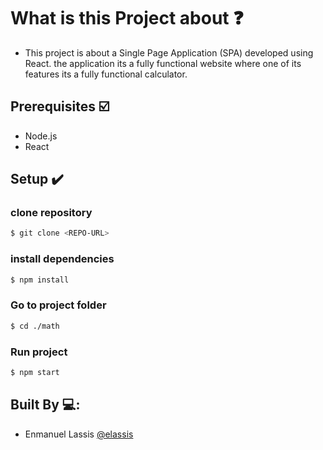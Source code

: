 # What is this Project about ❓
* This project is about a Single Page Application (SPA) developed using React. the application its a fully functional website where one of its features its a fully functional calculator.

## Prerequisites ☑️
- Node.js
- React

## Setup ✔️
### clone repository
```bash
$ git clone <REPO-URL>
```
### install dependencies
```bash
$ npm install
```
### Go to project folder
```bash
$ cd ./math
```
### Run project
```bash
$ npm start
```
## Built By 💻:
- Enmanuel Lassis [@elassis](https://github.com/elassis)